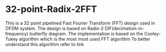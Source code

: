 # 32-point-Radix-2FFT
This is a 32 point pipelined Fast Fourier Transform (FFT) design used in OFDM system.
The design is based on Radix-2 DIF(decimation-in-frequency) butterfly diagram.
The implementation is based on the Cooley-Tukey algorithm which is the most most used FFT algorithm To better understand this algorithm refer to link
